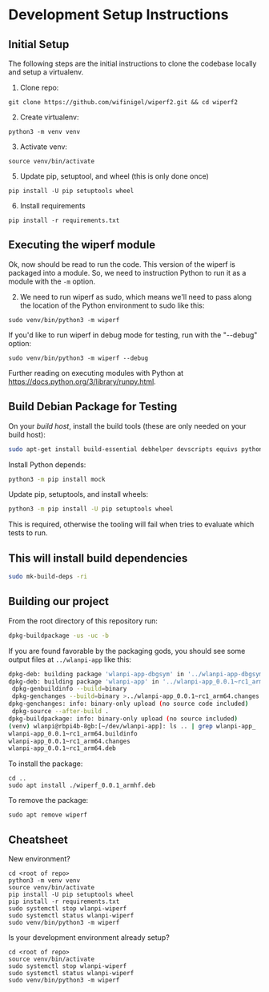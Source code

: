 # Development Setup Instructions

## Initial Setup

The following steps are the initial instructions to clone the codebase locally and setup a virtualenv.

1. Clone repo:

```
git clone https://github.com/wifinigel/wiperf2.git && cd wiperf2
```

2. Create virtualenv:

```
python3 -m venv venv
```

3. Activate venv:

```
source venv/bin/activate
```

5. Update pip, setuptool, and wheel (this is only done once)

```
pip install -U pip setuptools wheel
```

6. Install requirements

```
pip install -r requirements.txt
```

## Executing the wiperf module

Ok, now should be read to run the code. This version of the wiperf is packaged into a module. So, we need to instruction Python to run it as a module with the `-m` option.

2. We need to run wiperf as sudo, which means we'll need to pass along the location of the Python environment to sudo like this:

```
sudo venv/bin/python3 -m wiperf
```

If you'd like to run wiperf in debug mode for testing, run with the "--debug" option:

```
sudo venv/bin/python3 -m wiperf --debug
```

Further reading on executing modules with Python at <https://docs.python.org/3/library/runpy.html>.

## Build Debian Package for Testing 

On your _build host_, install the build tools (these are only needed on your build host):

```bash
sudo apt-get install build-essential debhelper devscripts equivs python3-pip python3-all-dev python3-setuptools dh-virtualenv
```

Install Python depends:

```bash
python3 -m pip install mock
```

Update pip, setuptools, and install wheels:

```bash
python3 -m pip install -U pip setuptools wheel
```

This is required, otherwise the tooling will fail when tries to evaluate which tests to run.

## This will install build dependencies

```bash
sudo mk-build-deps -ri
```

## Building our project

From the root directory of this repository run:

```bash
dpkg-buildpackage -us -uc -b
```

If you are found favorable by the packaging gods, you should see some output files at `../wlanpi-app` like this:

```bash
dpkg-deb: building package 'wlanpi-app-dbgsym' in '../wlanpi-app-dbgsym_0.0.1~rc1_arm64.deb'.
dpkg-deb: building package 'wlanpi-app' in '../wlanpi-app_0.0.1~rc1_arm64.deb'.
 dpkg-genbuildinfo --build=binary
 dpkg-genchanges --build=binary >../wlanpi-app_0.0.1~rc1_arm64.changes
dpkg-genchanges: info: binary-only upload (no source code included)
 dpkg-source --after-build .
dpkg-buildpackage: info: binary-only upload (no source included)
(venv) wlanpi@rbpi4b-8gb:[~/dev/wlanpi-app]: ls .. | grep wlanpi-app_
wlanpi-app_0.0.1~rc1_arm64.buildinfo
wlanpi-app_0.0.1~rc1_arm64.changes
wlanpi-app_0.0.1~rc1_arm64.deb
```

To install the package:

```
cd ..
sudo apt install ./wiperf_0.0.1_armhf.deb
```

To remove the package:

```
sudo apt remove wiperf
```

## Cheatsheet

New environment?

```
cd <root of repo>
python3 -m venv venv
source venv/bin/activate
pip install -U pip setuptools wheel
pip install -r requirements.txt
sudo systemctl stop wlanpi-wiperf
sudo systemctl status wlanpi-wiperf
sudo venv/bin/python3 -m wiperf
```

Is your development environment already setup?

```
cd <root of repo>
source venv/bin/activate
sudo systemctl stop wlanpi-wiperf
sudo systemctl status wlanpi-wiperf
sudo venv/bin/python3 -m wiperf
```